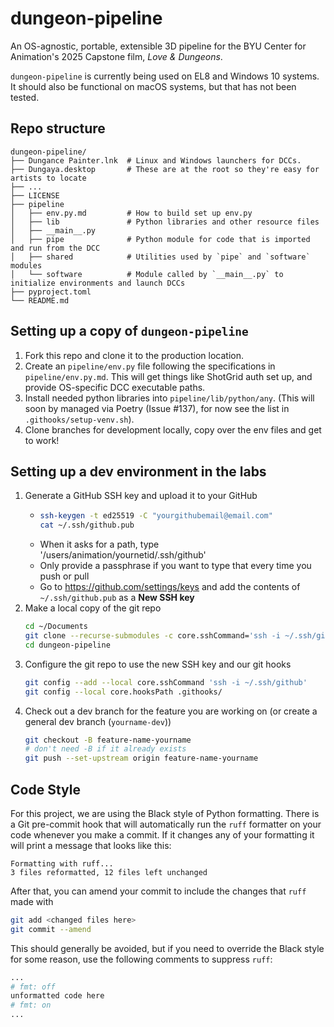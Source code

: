 # dungeon-pipeline

An OS-agnostic, portable, extensible 3D pipeline for the BYU Center for Animation's 2025 Capstone film, *Love & Dungeons*.

`dungeon-pipeline` is currently being used on EL8 and Windows 10 systems. It should also be functional on macOS systems, but that has not been tested.

## Repo structure
```
dungeon-pipeline/
├── Dungance Painter.lnk  # Linux and Windows launchers for DCCs. 
├── Dungaya.desktop       # These are at the root so they're easy for artists to locate
├── ...
├── LICENSE
├── pipeline
│   ├── env.py.md         # How to build set up env.py
│   ├── lib               # Python libraries and other resource files
│   ├── __main__.py
│   ├── pipe              # Python module for code that is imported and run from the DCC
│   ├── shared            # Utilities used by `pipe` and `software` modules
│   └── software          # Module called by `__main__.py` to initialize environments and launch DCCs
├── pyproject.toml
└── README.md
```

## Setting up a copy of `dungeon-pipeline`
1. Fork this repo and clone it to the production location.
1. Create an `pipeline/env.py` file following the specifications in `pipeline/env.py.md`. This will get things like ShotGrid auth set up, and provide OS-specific DCC executable paths.
1. Install needed python libraries into `pipeline/lib/python/any`. (This will soon by managed via Poetry (Issue #137), for now see the list in `.githooks/setup-venv.sh`).
1. Clone branches for development locally, copy over the env files and get to work!

## Setting up a dev environment in the labs
1. Generate a GitHub SSH key and upload it to your GitHub
   - ```bash
     ssh-keygen -t ed25519 -C "yourgithubemail@email.com"
     cat ~/.ssh/github.pub
     ```
   - When it asks for a path, type '/users/animation/yournetid/.ssh/github'
   - Only provide a passphrase if you want to type that every time you push or pull
   - Go to https://github.com/settings/keys and add the contents of `~/.ssh/github.pub` as a **New SSH key**
1. Make a local copy of the git repo
   ```bash
   cd ~/Documents
   git clone --recurse-submodules -c core.sshCommand='ssh -i ~/.ssh/github' git@github.com:scottdmilner/dungeon-pipeline.git
   cd dungeon-pipeline
   ```
1. Configure the git repo to use the new SSH key and our git hooks
   ```bash
   git config --add --local core.sshCommand 'ssh -i ~/.ssh/github'
   git config --local core.hooksPath .githooks/
   ```
1. Check out a dev branch for the feature you are working on (or create a general dev branch (`yourname-dev`))
   ```bash
   git checkout -B feature-name-yourname 
   # don't need -B if it already exists
   git push --set-upstream origin feature-name-yourname
   ```

## Code Style

For this project, we are using the Black style of Python formatting. There is a Git pre-commit hook that will automatically run the `ruff` formatter on your code whenever you make a commit. If it changes any of your formatting it will print a message that looks like this:

```
Formatting with ruff...
3 files reformatted, 12 files left unchanged
```

After that, you can amend your commit to include the changes that `ruff` made with

```bash
git add <changed files here>
git commit --amend
```

This should generally be avoided, but if you need to override the Black style for some reason, use the following comments to suppress `ruff`:

```python
...
# fmt: off
unformatted code here
# fmt: on
...
```
